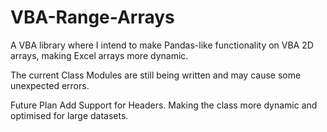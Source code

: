 # VBA-Range-Arrays
A VBA library where I intend to make Pandas-like functionality on VBA 2D arrays, making Excel arrays more dynamic.

The current Class Modules are still being written and may cause some unexpected errors.


Future Plan
Add Support for Headers.
Making the class more dynamic and optimised for large datasets.
